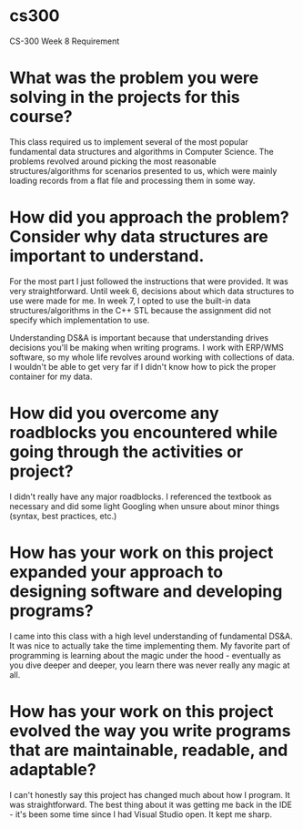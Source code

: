 # cs300
CS-300 Week 8 Requirement

# What was the problem you were solving in the projects for this course?
This class required us to implement several of the most popular fundamental data structures and algorithms in Computer Science. The problems revolved around picking the most reasonable structures/algorithms for scenarios presented to us, which were mainly loading records from a flat file and processing them in some way.

# How did you approach the problem? Consider why data structures are important to understand.
For the most part I just followed the instructions that were provided. It was very straightforward. Until week 6, decisions about which data structures to use were made for me. In week 7, I opted to use the built-in data structures/algorithms in the C++ STL because the assignment did not specify which implementation to use.

Understanding DS&A is important because that understanding drives decisions you'll be making when writing programs. I work with ERP/WMS software, so my whole life revolves around working with collections of data. I wouldn't be able to get very far if I didn't know how to pick the proper container for my data.

# How did you overcome any roadblocks you encountered while going through the activities or project?
I didn't really have any major roadblocks. I referenced the textbook as necessary and did some light Googling when unsure about minor things (syntax, best practices, etc.)

# How has your work on this project expanded your approach to designing software and developing programs?
I came into this class with a high level understanding of fundamental DS&A. It was nice to actually take the time implementing them. My favorite part of programming is learning about the magic under the hood - eventually as you dive deeper and deeper, you learn there was never really any magic at all.

# How has your work on this project evolved the way you write programs that are maintainable, readable, and adaptable?
I can't honestly say this project has changed much about how I program. It was straightforward. The best thing about it was getting me back in the IDE - it's been some time since I had Visual Studio open. It kept me sharp.
